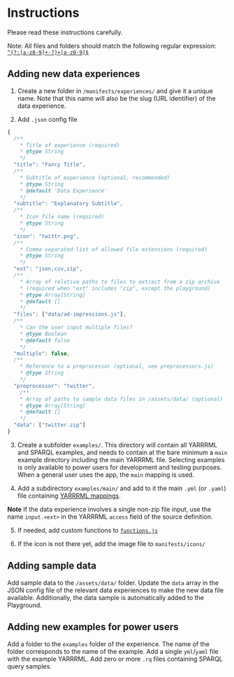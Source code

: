 # Instructions

Please read these instructions carefully.

Note: All files and folders should match the following regular expression: [`^(?:[a-z0-9]+-?)+[a-z0-9]$`](https://regexr.com/63ncg)


## Adding new data experiences

1. Create a new folder in `/manifests/experiences/` and give it a unique name. Note that this name will also be the slug (URL identifier) of the data experience.

2. Add `.json` config file

```js
{
  /**
    * Title of experience (required)
    * @type String
    */
  "title": "Fancy Title",
  /**
    * Subtitle of experience (optional, recommended)
    * @type String
    * @default 'Data Experience'
    */
  "subtitle": "Explanatory Subtitle",
  /**
    * Icon file name (required)
    * @type String
    */
  "icon": "twittr.png",
  /**
    * Comma-separated list of allowed file extensions (required)
    * @type String
    */
  "ext": "json,csv,zip",
  /**
    * Array of relative paths to files to extract from a zip archive
    * (required when "ext" includes "zip", except the playground)
    * @type Array[String]
    * @default []
    */
  "files": ["data/ad-impressions.js"],
  /**
    * Can the user input multiple files?
    * @type Boolean
    * @default false
    */
  "multiple": false,
  /**
    * Reference to a preprocessor (optional, see preprocessors.js)
    * @type String
    */
  "preprocessor": "twitter",
	/**
    * Array of paths to sample data files in /assets/data/ (optional)
    * @type Array[String]
    * @default []
    */
  "data": ["twitter.zip"]
}
```

3. Create a subfolder `examples/`. This directory will contain all YARRRML and SPARQL examples, and needs to contain at the bare minimum a `main` example directory including the main YARRRML file. Selecting examples is only available to power users for development and testing purposes. When a general user uses the app, the `main` mapping is used.

4. Add a subdirectory `examples/main/` and add to it the main `.yml` (or `.yaml`) file containing [YARRRML mappings](https://rml.io/yarrrml/).

**Note**
If the data experience involves a single non-zip file input, use the name `input.<ext>` in the YARRRML `access` field of the source definition.

5. If needed, add custom functions to [`functions.js`](https://github.com/hestiaAI/hestia-rml-demo/edit/master/manifests/functions.js)

6. If the icon is not there yet, add the image file to `manifests/icons/`

## Adding sample data

Add sample data to the `/assets/data/` folder. Update the `data` array in the JSON config file of the relevant data experiences to make the new data file available. Additionally, the data sample is automatically added to the Playground.


## Adding new examples for power users

Add a folder to the `examples` folder of the experience. The name of the folder corresponds to the name of the example. Add a single `yml`/`yaml` file with the example YARRRML. Add zero or more `.rq` files containing SPARQL query samples.
